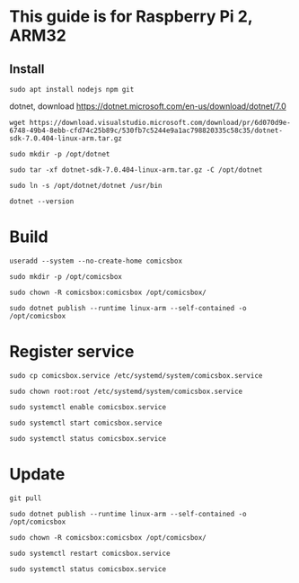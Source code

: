 # This guide is for Raspberry Pi 2, ARM32

## Install

`sudo apt install nodejs npm git`

dotnet, download https://dotnet.microsoft.com/en-us/download/dotnet/7.0

`wget https://download.visualstudio.microsoft.com/download/pr/6d070d9e-6748-49b4-8ebb-cfd74c25b89c/530fb7c5244e9a1ac798820335c58c35/dotnet-sdk-7.0.404-linux-arm.tar.gz`

`sudo mkdir -p /opt/dotnet`

`sudo tar -xf dotnet-sdk-7.0.404-linux-arm.tar.gz -C /opt/dotnet`

`sudo ln -s /opt/dotnet/dotnet /usr/bin`

`dotnet --version`

# Build

`useradd --system --no-create-home comicsbox`

`sudo mkdir -p /opt/comicsbox`

`sudo chown -R comicsbox:comicsbox /opt/comicsbox/`

`sudo dotnet publish --runtime linux-arm --self-contained -o /opt/comicsbox`

# Register service

`sudo cp comicsbox.service /etc/systemd/system/comicsbox.service`

`sudo chown root:root /etc/systemd/system/comicsbox.service`

`sudo systemctl enable comicsbox.service`

`sudo systemctl start comicsbox.service`

`sudo systemctl status comicsbox.service`

# Update

`git pull`

`sudo dotnet publish --runtime linux-arm --self-contained -o /opt/comicsbox`

`sudo chown -R comicsbox:comicsbox /opt/comicsbox/`

`sudo systemctl restart comicsbox.service`

`sudo systemctl status comicsbox.service`